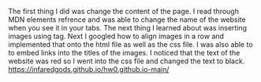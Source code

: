 The first thing I did was change the content of the page. I read through MDN elements refrence and was able to change the name of the website when you see it in your tabs. The next thing I learned about was inserting images using  tag. Next I googled how to align images in a row and implemented that onto the html file as well as the css file. I was also able to to embed links into the titles of the images. I noticed that the text of the website was red so I went into the css file and changed the text to black.
https://infaredgods.github.io/hw0.github.io-main/


